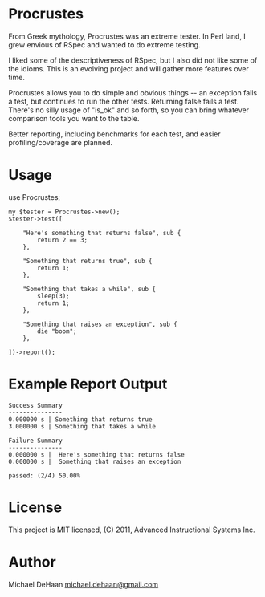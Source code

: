 Procrustes
==========

From Greek mythology, Procrustes was an extreme tester.  In Perl land, I grew envious of RSpec and wanted
to do extreme testing.   

I liked some of the descriptiveness of RSpec, but I also did not like some of the idioms.  This is an evolving
project and will gather more features over time.

Procrustes allows you to do simple and obvious things -- an exception fails a test, but continues to run
the other tests.  Returning false fails a test.  There's no silly usage of "is_ok" and so forth, so you
can bring whatever comparison tools you want to the table.

Better reporting, including benchmarks for each test, and easier profiling/coverage are planned.

Usage
=====

use Procrustes;

    my $tester = Procrustes->new();
    $tester->test([

        "Here's something that returns false", sub {
            return 2 == 3;
        },

        "Something that returns true", sub {
            return 1;
        },

        "Something that takes a while", sub {
            sleep(3);
            return 1;
        },

        "Something that raises an exception", sub {
            die "boom";
        },

    ])->report();

Example Report Output
=====================

    Success Summary
    ---------------
    0.000000 s | Something that returns true
    3.000000 s | Something that takes a while

    Failure Summary
    ---------------
    0.000000 s |  Here's something that returns false
    0.000000 s |  Something that raises an exception

    passed: (2/4) 50.00% 

License
=======

This project is MIT licensed, (C) 2011, Advanced Instructional Systems Inc.

Author
======

Michael DeHaan <michael.dehaan@gmail.com>


